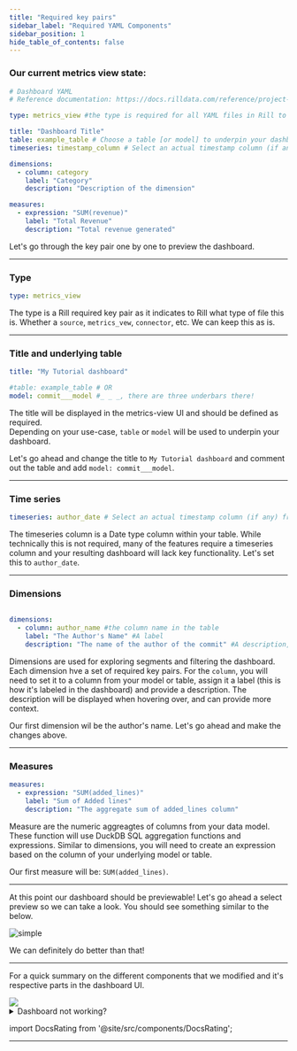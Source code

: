 ```yaml
---
title: "Required key pairs"
sidebar_label: "Required YAML Components"
sidebar_position: 1
hide_table_of_contents: false
---
```

### Our current metrics view state: 
```yaml
# Dashboard YAML
# Reference documentation: https://docs.rilldata.com/reference/project-files/dashboards

type: metrics_view #the type is required for all YAML files in Rill to define the type

title: "Dashboard Title"
table: example_table # Choose a table [or model] to underpin your dashboard / 
timeseries: timestamp_column # Select an actual timestamp column (if any) from your table

dimensions:
  - column: category
    label: "Category"
    description: "Description of the dimension"

measures:
  - expression: "SUM(revenue)"
    label: "Total Revenue"
    description: "Total revenue generated"

```

Let's go through the key pair one by one to preview the dashboard.

---

### Type ###

```yaml
type: metrics_view
```
The type is a Rill required key pair as it indicates to Rill what type of file this is. Whether a `source`, `metrics_vew`, `connector`, etc. We can keep this as is.

---

### Title and underlying table ###
```yaml
title: "My Tutorial dashboard"

#table: example_table # OR
model: commit___model #_ _ _, there are three underbars there!
```
The title will be displayed in the metrics-view UI and should be defined as required. <br />
Depending on your use-case, `table` or `model` will be used to underpin your dashboard.<br />

Let's go ahead and change the title to `My Tutorial dashboard` and comment out the table and add `model: commit___model`.


---

### Time series ###
```yaml
timeseries: author_date # Select an actual timestamp column (if any) from your table
```
The timeseries column is a Date type column within your table. While technically this is not required, many of the features require a timeseries column and your resulting dashboard will lack key functionality. Let's set this to `author_date`.

---
### Dimensions ###
```yaml

dimensions:
  - column: author_name #the column name in the table
    label: "The Author's Name" #A label
    description: "The name of the author of the commit" #A description, displayed when hovered over dimension

```
Dimensions are used for exploring segments and filtering the dashboard. Each dimension hve a set of required key pairs. For the `column`, you will need to set it to a column from your model or table, assign it a label (this is how it's labeled in the dashboard) and provide a description. The description will be displayed when hovering over, and can provide more context.

Our first dimension wil be the author's name. Let's go ahead and make the changes above.

---
### Measures ###

```yaml
measures:
  - expression: "SUM(added_lines)"
    label: "Sum of Added lines"
    description: "The aggregate sum of added_lines column"
```

Measure are the numeric aggreagtes of columns from your data model. These function will use DuckDB SQL aggregation functions and expressions. Similar to dimensions, you will need to create an expression based on the column of your underlying model or table.

Our first measure will be: `SUM(added_lines)`.

---

At this point our dashboard should be previewable! 
Let's go ahead a select preview so we can take a look. You should see something similar to the below.


![simple](/img/tutorials/103/simple-dashboard.png)


We can definitely do better than that!

--- 
For a quick summary on the different components that we modified and it's respective parts in the dashboard UI.



<img src = '/img/tutorials/103/simple-dashboard.gif' class='rounded-gif' />
<br />




<details>
  <summary>Dashboard not working?</summary>
  
    Go ahead and copy the YAML below into your dashboard.
  ```yaml
# Dashboard YAML
# Reference documentation: https://docs.rilldata.com/reference/project-files/dashboards

type: metrics_view

title: "My Tutorial Project"
#table: example_table # Choose a table to underpin your dashboard
model: commits___model

timeseries: author_date # Select an actual timestamp column (if any) from your table

dimensions:
  - column: author_name
    label: "The Author's Name"
    description: "The name of the author of the commit"

measures:
  - expression: "SUM(added_lines)"
    label: "Sum of Added lines"
    description: "The aggregate sum of added_lines column."


```

If you still have any further issues, I recommened looking through our <a href='https://docs.rilldata.com/reference/project-files/dashboards' target="_blank">reference documentation. </a>

</details>

import DocsRating from '@site/src/components/DocsRating';

---
<DocsRating />